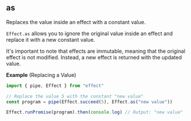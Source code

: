 ## as

Replaces the value inside an effect with a constant value.

`Effect.as` allows you to ignore the original value inside an effect and replace it with a new constant value.

<Aside type="note" title="Effects are Immutable">
  It's important to note that effects are immutable, meaning that the
  original effect is not modified. Instead, a new effect is returned with
  the updated value.
</Aside>

**Example** (Replacing a Value)

```ts twoslash
import { pipe, Effect } from "effect"

// Replace the value 5 with the constant "new value"
const program = pipe(Effect.succeed(5), Effect.as("new value"))

Effect.runPromise(program).then(console.log) // Output: "new value"
```
